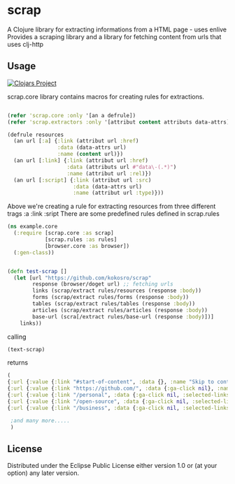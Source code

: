 # scrap

A Clojure library for extracting informations from a HTML page - uses enlive
Provides a scraping library and a library for fetching content from urls that uses clj-http
## Usage

[![Clojars Project](http://clojars.org/org.clojars.kokos/scrap/latest-version.svg)](http://clojars.org/org.clojars.kokos/scrap)

scrap.core library contains macros for creating rules for extractions.
```clojure

(refer 'scrap.core :only '[an a defrule])
(refer 'scrap.extractors :only '[attribut content attributs data-attrs])

(defrule resources 
  (an url [:a] {:link (attribut url :href)
                :data (data-attrs url)
                :name (content url)})
  (an url [:link] {:link (attribut url :href)
                   :data (attributs url #"data\-(.*)")
                   :name (attribut url :rel)})
  (an url [:script] {:link (attribut url :src)
                     :data (data-attrs url)
                     :name (attribut url :type)}))
```

Above we're creating a rule for extracting resources from three different trags :a :link :sript
There are some predefined rules defined in scrap.rules

```clojure
(ns example.core
  (:require [scrap.core :as scrap]
            [scrap.rules :as rules]
            [browser.core :as browser])
  (:gen-class))


(defn test-scrap []
  (let [url "https://github.com/kokosro/scrap"
        response (browser/doget url) ;; fetching urls
        links (scrap/extract rules/resources (response :body))
        forms (scrap/extract rules/forms (response :body))
        tables (scrap/extract rules/tables (response :body))
        articles (scrap/extract rules/articles (response :body))
        base-url (scra[/extract rules/base-url (response :body)])]
    links))
```
calling
```clojure
(text-scrap)
```
returns
```clojure
(
{:url {:value {:link "#start-of-content", :data {}, :name "Skip to content"}, :content ()}} 
{:url {:value {:link "https://github.com/", :data {:ga-click nil}, :name ""}, :content ()}} 
{:url {:value {:link "/personal", :data {:ga-click nil, :selected-links nil}, :name "Personal"}, :content ()}} 
{:url {:value {:link "/open-source", :data {:ga-click nil, :selected-links nil}, :name "Open source"}, :content ()}} 
{:url {:value {:link "/business", :data {:ga-click nil, :selected-links nil}, :name "Business"}, :content ()}}

 ;and many more.....
 )
```




## License



Distributed under the Eclipse Public License either version 1.0 or (at
your option) any later version.
